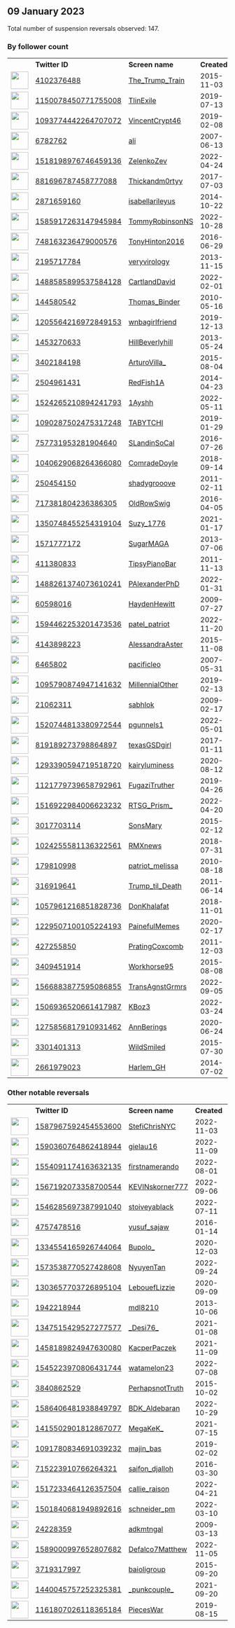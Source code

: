 
## 09 January 2023
Total number of suspension reversals observed: 147.

### By follower count
<table><tr><th></th><th align="left">Twitter ID</th><th align="left">Screen name</th>
<th align="left">Created</th><th align="left">Status</th><th align="left">Suspended</th><th align="left">Followers</th>
<tr><td><a href="https://pbs.twimg.com/profile_images/1115448666305777664/UDJmBiXK_normal.jpg"><img src="https://pbs.twimg.com/profile_images/1115448666305777664/UDJmBiXK_normal.jpg" width="40px" height="40px" align="center"/></a></td><td><a href="https://twitter.com/intent/user?user_id=4102376488">4102376488</a></td><td><a href="https://twitter.com/The_Trump_Train">The_Trump_Train</a></td><td>2015-11-03</td><td align="center"></td><td></td><td>242220</td></tr>
<tr><td><a href="https://pbs.twimg.com/profile_images/1291781902085443585/c7CKeqJ-_normal.jpg"><img src="https://pbs.twimg.com/profile_images/1291781902085443585/c7CKeqJ-_normal.jpg" width="40px" height="40px" align="center"/></a></td><td><a href="https://twitter.com/intent/user?user_id=1150078450771755008">1150078450771755008</a></td><td><a href="https://twitter.com/TIinExile">TIinExile</a></td><td>2019-07-13</td><td align="center"></td><td></td><td>219112</td></tr>
<tr><td><a href="https://pbs.twimg.com/profile_images/1338519107092799489/LRvAz18X_normal.jpg"><img src="https://pbs.twimg.com/profile_images/1338519107092799489/LRvAz18X_normal.jpg" width="40px" height="40px" align="center"/></a></td><td><a href="https://twitter.com/intent/user?user_id=1093774442264707072">1093774442264707072</a></td><td><a href="https://twitter.com/VincentCrypt46">VincentCrypt46</a></td><td>2019-02-08</td><td align="center"></td><td></td><td>214894</td></tr>
<tr><td><a href="https://pbs.twimg.com/profile_images/1305817044240261121/xWwXL2P3_normal.jpg"><img src="https://pbs.twimg.com/profile_images/1305817044240261121/xWwXL2P3_normal.jpg" width="40px" height="40px" align="center"/></a></td><td><a href="https://twitter.com/intent/user?user_id=6782762">6782762</a></td><td><a href="https://twitter.com/ali">ali</a></td><td>2007-06-13</td><td align="center">🚫</td><td></td><td>174427</td></tr>
<tr><td><a href="https://pbs.twimg.com/profile_images/1518199699890601990/Up4Be7Af_normal.jpg"><img src="https://pbs.twimg.com/profile_images/1518199699890601990/Up4Be7Af_normal.jpg" width="40px" height="40px" align="center"/></a></td><td><a href="https://twitter.com/intent/user?user_id=1518198976746459136">1518198976746459136</a></td><td><a href="https://twitter.com/ZelenkoZev">ZelenkoZev</a></td><td>2022-04-24</td><td align="center"></td><td>2022-05-02</td><td>168439</td></tr>
<tr><td><a href="https://pbs.twimg.com/profile_images/1487240856008491009/Z64mN6Dl_normal.jpg"><img src="https://pbs.twimg.com/profile_images/1487240856008491009/Z64mN6Dl_normal.jpg" width="40px" height="40px" align="center"/></a></td><td><a href="https://twitter.com/intent/user?user_id=881696787458777088">881696787458777088</a></td><td><a href="https://twitter.com/Thickandm0rtyy">Thickandm0rtyy</a></td><td>2017-07-03</td><td align="center"></td><td>2022-12-19</td><td>115023</td></tr>
<tr><td><a href="https://pbs.twimg.com/profile_images/1612434086060036097/mwNQGtvy_normal.jpg"><img src="https://pbs.twimg.com/profile_images/1612434086060036097/mwNQGtvy_normal.jpg" width="40px" height="40px" align="center"/></a></td><td><a href="https://twitter.com/intent/user?user_id=2871659160">2871659160</a></td><td><a href="https://twitter.com/isabellarileyus">isabellarileyus</a></td><td>2014-10-22</td><td align="center"></td><td>2022-07-10</td><td>89114</td></tr>
<tr><td><a href="https://pbs.twimg.com/profile_images/1614248632928149504/_uB_G0O5_normal.jpg"><img src="https://pbs.twimg.com/profile_images/1614248632928149504/_uB_G0O5_normal.jpg" width="40px" height="40px" align="center"/></a></td><td><a href="https://twitter.com/intent/user?user_id=1585917263147945984">1585917263147945984</a></td><td><a href="https://twitter.com/TommyRobinsonNS">TommyRobinsonNS</a></td><td>2022-10-28</td><td align="center"></td><td>2022-12-29</td><td>71164</td></tr>
<tr><td><a href="https://pbs.twimg.com/profile_images/1613291003133173760/fpqaRn9l_normal.jpg"><img src="https://pbs.twimg.com/profile_images/1613291003133173760/fpqaRn9l_normal.jpg" width="40px" height="40px" align="center"/></a></td><td><a href="https://twitter.com/intent/user?user_id=748163236479000576">748163236479000576</a></td><td><a href="https://twitter.com/TonyHinton2016">TonyHinton2016</a></td><td>2016-06-29</td><td align="center"></td><td>2022-07-13</td><td>64938</td></tr>
<tr><td><a href="https://pbs.twimg.com/profile_images/1470982989500854277/xH0mIkvW_normal.jpg"><img src="https://pbs.twimg.com/profile_images/1470982989500854277/xH0mIkvW_normal.jpg" width="40px" height="40px" align="center"/></a></td><td><a href="https://twitter.com/intent/user?user_id=2195717784">2195717784</a></td><td><a href="https://twitter.com/veryvirology">veryvirology</a></td><td>2013-11-15</td><td align="center"></td><td>2022-03-07</td><td>63224</td></tr>
<tr><td><a href="https://pbs.twimg.com/profile_images/1612365195866787840/a9tUDXjY_normal.jpg"><img src="https://pbs.twimg.com/profile_images/1612365195866787840/a9tUDXjY_normal.jpg" width="40px" height="40px" align="center"/></a></td><td><a href="https://twitter.com/intent/user?user_id=1488585899537584128">1488585899537584128</a></td><td><a href="https://twitter.com/CartlandDavid">CartlandDavid</a></td><td>2022-02-01</td><td align="center"></td><td>2022-07-20</td><td>44812</td></tr>
<tr><td><a href="https://pbs.twimg.com/profile_images/1614902019461890049/pJDkk88d_normal.jpg"><img src="https://pbs.twimg.com/profile_images/1614902019461890049/pJDkk88d_normal.jpg" width="40px" height="40px" align="center"/></a></td><td><a href="https://twitter.com/intent/user?user_id=144580542">144580542</a></td><td><a href="https://twitter.com/Thomas_Binder">Thomas_Binder</a></td><td>2010-05-16</td><td align="center"></td><td></td><td>42349</td></tr>
<tr><td><a href="https://pbs.twimg.com/profile_images/1427129645888114693/HsNIpekZ_normal.jpg"><img src="https://pbs.twimg.com/profile_images/1427129645888114693/HsNIpekZ_normal.jpg" width="40px" height="40px" align="center"/></a></td><td><a href="https://twitter.com/intent/user?user_id=1205564216972849153">1205564216972849153</a></td><td><a href="https://twitter.com/wnbagirlfriend">wnbagirlfriend</a></td><td>2019-12-13</td><td align="center"></td><td>2023-01-04</td><td>40134</td></tr>
<tr><td><a href="https://pbs.twimg.com/profile_images/1019803342862610432/m2wpN-9a_normal.jpg"><img src="https://pbs.twimg.com/profile_images/1019803342862610432/m2wpN-9a_normal.jpg" width="40px" height="40px" align="center"/></a></td><td><a href="https://twitter.com/intent/user?user_id=1453270633">1453270633</a></td><td><a href="https://twitter.com/HillBeverlyhill">HillBeverlyhill</a></td><td>2013-05-24</td><td align="center"></td><td>2022-12-12</td><td>34149</td></tr>
<tr><td><a href="https://pbs.twimg.com/profile_images/1409903445855907844/TZUqojr7_normal.jpg"><img src="https://pbs.twimg.com/profile_images/1409903445855907844/TZUqojr7_normal.jpg" width="40px" height="40px" align="center"/></a></td><td><a href="https://twitter.com/intent/user?user_id=3402184198">3402184198</a></td><td><a href="https://twitter.com/ArturoVilla_">ArturoVilla_</a></td><td>2015-08-04</td><td align="center"></td><td>2022-03-23</td><td>34125</td></tr>
<tr><td><a href="https://pbs.twimg.com/profile_images/914139895748231168/VMD4tKtz_normal.jpg"><img src="https://pbs.twimg.com/profile_images/914139895748231168/VMD4tKtz_normal.jpg" width="40px" height="40px" align="center"/></a></td><td><a href="https://twitter.com/intent/user?user_id=2504961431">2504961431</a></td><td><a href="https://twitter.com/RedFish1A">RedFish1A</a></td><td>2014-04-23</td><td align="center"></td><td></td><td>31231</td></tr>
<tr><td><a href="https://pbs.twimg.com/profile_images/1545403862227484674/6eWrSbCC_normal.jpg"><img src="https://pbs.twimg.com/profile_images/1545403862227484674/6eWrSbCC_normal.jpg" width="40px" height="40px" align="center"/></a></td><td><a href="https://twitter.com/intent/user?user_id=1524265210894241793">1524265210894241793</a></td><td><a href="https://twitter.com/1Ayshh">1Ayshh</a></td><td>2022-05-11</td><td align="center"></td><td>2022-11-14</td><td>29362</td></tr>
<tr><td><a href="https://pbs.twimg.com/profile_images/1612494040573874176/6W7VJ0Ac_normal.jpg"><img src="https://pbs.twimg.com/profile_images/1612494040573874176/6W7VJ0Ac_normal.jpg" width="40px" height="40px" align="center"/></a></td><td><a href="https://twitter.com/intent/user?user_id=1090287502475317248">1090287502475317248</a></td><td><a href="https://twitter.com/TABYTCHI">TABYTCHI</a></td><td>2019-01-29</td><td align="center"></td><td></td><td>28805</td></tr>
<tr><td><a href="https://pbs.twimg.com/profile_images/758594564009578496/a481zaqZ_normal.jpg"><img src="https://pbs.twimg.com/profile_images/758594564009578496/a481zaqZ_normal.jpg" width="40px" height="40px" align="center"/></a></td><td><a href="https://twitter.com/intent/user?user_id=757731953281904640">757731953281904640</a></td><td><a href="https://twitter.com/SLandinSoCal">SLandinSoCal</a></td><td>2016-07-26</td><td align="center"></td><td></td><td>25290</td></tr>
<tr><td><a href="https://pbs.twimg.com/profile_images/1050086940190670848/qDoB9Vzv_normal.jpg"><img src="https://pbs.twimg.com/profile_images/1050086940190670848/qDoB9Vzv_normal.jpg" width="40px" height="40px" align="center"/></a></td><td><a href="https://twitter.com/intent/user?user_id=1040629068264366080">1040629068264366080</a></td><td><a href="https://twitter.com/ComradeDoyIe">ComradeDoyIe</a></td><td>2018-09-14</td><td align="center"></td><td></td><td>24992</td></tr>
<tr><td><a href="https://pbs.twimg.com/profile_images/1612896367441252352/FV6EH_cs_normal.jpg"><img src="https://pbs.twimg.com/profile_images/1612896367441252352/FV6EH_cs_normal.jpg" width="40px" height="40px" align="center"/></a></td><td><a href="https://twitter.com/intent/user?user_id=250454150">250454150</a></td><td><a href="https://twitter.com/shadygrooove">shadygrooove</a></td><td>2011-02-11</td><td align="center"></td><td></td><td>22814</td></tr>
<tr><td><a href="https://pbs.twimg.com/profile_images/1280633347623051265/A9Bf2H98_normal.jpg"><img src="https://pbs.twimg.com/profile_images/1280633347623051265/A9Bf2H98_normal.jpg" width="40px" height="40px" align="center"/></a></td><td><a href="https://twitter.com/intent/user?user_id=717381804236386305">717381804236386305</a></td><td><a href="https://twitter.com/OldRowSwig">OldRowSwig</a></td><td>2016-04-05</td><td align="center"></td><td></td><td>20584</td></tr>
<tr><td><a href="https://pbs.twimg.com/profile_images/1613034355307208704/aerfjxr6_normal.jpg"><img src="https://pbs.twimg.com/profile_images/1613034355307208704/aerfjxr6_normal.jpg" width="40px" height="40px" align="center"/></a></td><td><a href="https://twitter.com/intent/user?user_id=1350748455254319104">1350748455254319104</a></td><td><a href="https://twitter.com/Suzy_1776">Suzy_1776</a></td><td>2021-01-17</td><td align="center"></td><td></td><td>17347</td></tr>
<tr><td><a href="https://pbs.twimg.com/profile_images/1569097453109919746/SOQ_1cfH_normal.jpg"><img src="https://pbs.twimg.com/profile_images/1569097453109919746/SOQ_1cfH_normal.jpg" width="40px" height="40px" align="center"/></a></td><td><a href="https://twitter.com/intent/user?user_id=1571777172">1571777172</a></td><td><a href="https://twitter.com/SugarMAGA">SugarMAGA</a></td><td>2013-07-06</td><td align="center"></td><td>2022-09-21</td><td>15809</td></tr>
<tr><td><a href="https://pbs.twimg.com/profile_images/1132165501054902272/prwXFund_normal.jpg"><img src="https://pbs.twimg.com/profile_images/1132165501054902272/prwXFund_normal.jpg" width="40px" height="40px" align="center"/></a></td><td><a href="https://twitter.com/intent/user?user_id=411380833">411380833</a></td><td><a href="https://twitter.com/TipsyPianoBar">TipsyPianoBar</a></td><td>2011-11-13</td><td align="center"></td><td></td><td>14748</td></tr>
<tr><td><a href="https://pbs.twimg.com/profile_images/1488261615975866374/ljqcBbvI_normal.jpg"><img src="https://pbs.twimg.com/profile_images/1488261615975866374/ljqcBbvI_normal.jpg" width="40px" height="40px" align="center"/></a></td><td><a href="https://twitter.com/intent/user?user_id=1488261374073610241">1488261374073610241</a></td><td><a href="https://twitter.com/PAlexanderPhD">PAlexanderPhD</a></td><td>2022-01-31</td><td align="center"></td><td>2022-07-26</td><td>14258</td></tr>
<tr><td><a href="https://pbs.twimg.com/profile_images/1613102908488155137/Xzp9aWkw_normal.jpg"><img src="https://pbs.twimg.com/profile_images/1613102908488155137/Xzp9aWkw_normal.jpg" width="40px" height="40px" align="center"/></a></td><td><a href="https://twitter.com/intent/user?user_id=60598016">60598016</a></td><td><a href="https://twitter.com/HaydenHewitt">HaydenHewitt</a></td><td>2009-07-27</td><td align="center"></td><td>2022-09-19</td><td>13662</td></tr>
<tr><td><a href="https://pbs.twimg.com/profile_images/1594477646485852160/NAaDfYa7_normal.jpg"><img src="https://pbs.twimg.com/profile_images/1594477646485852160/NAaDfYa7_normal.jpg" width="40px" height="40px" align="center"/></a></td><td><a href="https://twitter.com/intent/user?user_id=1594462253201473536">1594462253201473536</a></td><td><a href="https://twitter.com/patel_patriot">patel_patriot</a></td><td>2022-11-20</td><td align="center"></td><td>2022-12-09</td><td>13129</td></tr>
<tr><td><a href="https://pbs.twimg.com/profile_images/1258872338839474179/vLlXs_1J_normal.jpg"><img src="https://pbs.twimg.com/profile_images/1258872338839474179/vLlXs_1J_normal.jpg" width="40px" height="40px" align="center"/></a></td><td><a href="https://twitter.com/intent/user?user_id=4143898223">4143898223</a></td><td><a href="https://twitter.com/AlessandraAster">AlessandraAster</a></td><td>2015-11-08</td><td align="center"></td><td></td><td>12855</td></tr>
<tr><td><a href="https://pbs.twimg.com/profile_images/1485986397748359175/T5qiTXko_normal.jpg"><img src="https://pbs.twimg.com/profile_images/1485986397748359175/T5qiTXko_normal.jpg" width="40px" height="40px" align="center"/></a></td><td><a href="https://twitter.com/intent/user?user_id=6465802">6465802</a></td><td><a href="https://twitter.com/pacificleo">pacificleo</a></td><td>2007-05-31</td><td align="center"></td><td>2023-01-03</td><td>10001</td></tr>
<tr><td><a href="https://pbs.twimg.com/profile_images/1403907269021081601/lPTyBZZV_normal.jpg"><img src="https://pbs.twimg.com/profile_images/1403907269021081601/lPTyBZZV_normal.jpg" width="40px" height="40px" align="center"/></a></td><td><a href="https://twitter.com/intent/user?user_id=1095790874947141632">1095790874947141632</a></td><td><a href="https://twitter.com/MillennialOther">MillennialOther</a></td><td>2019-02-13</td><td align="center"></td><td>2022-12-11</td><td>9115</td></tr>
<tr><td><a href="https://pbs.twimg.com/profile_images/848024946861199360/cYdv5jL7_normal.jpg"><img src="https://pbs.twimg.com/profile_images/848024946861199360/cYdv5jL7_normal.jpg" width="40px" height="40px" align="center"/></a></td><td><a href="https://twitter.com/intent/user?user_id=21062311">21062311</a></td><td><a href="https://twitter.com/sabhlok">sabhlok</a></td><td>2009-02-17</td><td align="center"></td><td></td><td>7861</td></tr>
<tr><td><a href="https://pbs.twimg.com/profile_images/1520744943496609792/LVUEO7Qe_normal.jpg"><img src="https://pbs.twimg.com/profile_images/1520744943496609792/LVUEO7Qe_normal.jpg" width="40px" height="40px" align="center"/></a></td><td><a href="https://twitter.com/intent/user?user_id=1520744813380972544">1520744813380972544</a></td><td><a href="https://twitter.com/pgunnels1">pgunnels1</a></td><td>2022-05-01</td><td align="center"></td><td>2022-12-12</td><td>5963</td></tr>
<tr><td><a href="https://pbs.twimg.com/profile_images/947283640135725057/X1llNCn2_normal.jpg"><img src="https://pbs.twimg.com/profile_images/947283640135725057/X1llNCn2_normal.jpg" width="40px" height="40px" align="center"/></a></td><td><a href="https://twitter.com/intent/user?user_id=819189273798864897">819189273798864897</a></td><td><a href="https://twitter.com/texasGSDgirl">texasGSDgirl</a></td><td>2017-01-11</td><td align="center">🔒</td><td></td><td>5541</td></tr>
<tr><td><a href="https://pbs.twimg.com/profile_images/1604642494096048129/DCczvnYD_normal.jpg"><img src="https://pbs.twimg.com/profile_images/1604642494096048129/DCczvnYD_normal.jpg" width="40px" height="40px" align="center"/></a></td><td><a href="https://twitter.com/intent/user?user_id=1293390594719518720">1293390594719518720</a></td><td><a href="https://twitter.com/kairyluminess">kairyluminess</a></td><td>2020-08-12</td><td align="center"></td><td>2022-12-22</td><td>5218</td></tr>
<tr><td><a href="https://pbs.twimg.com/profile_images/1553030178174935043/kMy1Oldc_normal.jpg"><img src="https://pbs.twimg.com/profile_images/1553030178174935043/kMy1Oldc_normal.jpg" width="40px" height="40px" align="center"/></a></td><td><a href="https://twitter.com/intent/user?user_id=1121779739658792961">1121779739658792961</a></td><td><a href="https://twitter.com/FugaziTruther">FugaziTruther</a></td><td>2019-04-26</td><td align="center"></td><td>2022-08-06</td><td>4743</td></tr>
<tr><td><a href="https://pbs.twimg.com/profile_images/1528846232952754179/2fNFbcAf_normal.jpg"><img src="https://pbs.twimg.com/profile_images/1528846232952754179/2fNFbcAf_normal.jpg" width="40px" height="40px" align="center"/></a></td><td><a href="https://twitter.com/intent/user?user_id=1516922984006623232">1516922984006623232</a></td><td><a href="https://twitter.com/RTSG_Prism_">RTSG_Prism_</a></td><td>2022-04-20</td><td align="center"></td><td>2022-09-04</td><td>4606</td></tr>
<tr><td><a href="https://pbs.twimg.com/profile_images/1089036418687488001/POCXipE4_normal.jpg"><img src="https://pbs.twimg.com/profile_images/1089036418687488001/POCXipE4_normal.jpg" width="40px" height="40px" align="center"/></a></td><td><a href="https://twitter.com/intent/user?user_id=3017703114">3017703114</a></td><td><a href="https://twitter.com/SonsMary">SonsMary</a></td><td>2015-02-12</td><td align="center"></td><td></td><td>3993</td></tr>
<tr><td><a href="https://pbs.twimg.com/profile_images/1182021214958755841/GA_4sZct_normal.jpg"><img src="https://pbs.twimg.com/profile_images/1182021214958755841/GA_4sZct_normal.jpg" width="40px" height="40px" align="center"/></a></td><td><a href="https://twitter.com/intent/user?user_id=1024255581136322561">1024255581136322561</a></td><td><a href="https://twitter.com/RMXnews">RMXnews</a></td><td>2018-07-31</td><td align="center"></td><td></td><td>3920</td></tr>
<tr><td><a href="https://pbs.twimg.com/profile_images/1512792841101193224/mzOl-TI1_normal.jpg"><img src="https://pbs.twimg.com/profile_images/1512792841101193224/mzOl-TI1_normal.jpg" width="40px" height="40px" align="center"/></a></td><td><a href="https://twitter.com/intent/user?user_id=179810998">179810998</a></td><td><a href="https://twitter.com/patriot_melissa">patriot_melissa</a></td><td>2010-08-18</td><td align="center"></td><td>2022-04-27</td><td>3691</td></tr>
<tr><td><a href="https://pbs.twimg.com/profile_images/1158937910877544448/o22ZIZeI_normal.jpg"><img src="https://pbs.twimg.com/profile_images/1158937910877544448/o22ZIZeI_normal.jpg" width="40px" height="40px" align="center"/></a></td><td><a href="https://twitter.com/intent/user?user_id=316919641">316919641</a></td><td><a href="https://twitter.com/Trump_til_Death">Trump_til_Death</a></td><td>2011-06-14</td><td align="center"></td><td></td><td>3667</td></tr>
<tr><td><a href="https://pbs.twimg.com/profile_images/1518417580003926017/VRUY9MEr_normal.jpg"><img src="https://pbs.twimg.com/profile_images/1518417580003926017/VRUY9MEr_normal.jpg" width="40px" height="40px" align="center"/></a></td><td><a href="https://twitter.com/intent/user?user_id=1057961216851828736">1057961216851828736</a></td><td><a href="https://twitter.com/DonKhalafat">DonKhalafat</a></td><td>2018-11-01</td><td align="center"></td><td>2023-01-08</td><td>3447</td></tr>
<tr><td><a href="https://pbs.twimg.com/profile_images/1614898328365416448/YtRyd_3P_normal.jpg"><img src="https://pbs.twimg.com/profile_images/1614898328365416448/YtRyd_3P_normal.jpg" width="40px" height="40px" align="center"/></a></td><td><a href="https://twitter.com/intent/user?user_id=1229507100105224193">1229507100105224193</a></td><td><a href="https://twitter.com/PainefulMemes">PainefulMemes</a></td><td>2020-02-17</td><td align="center"></td><td></td><td>3238</td></tr>
<tr><td><a href="https://pbs.twimg.com/profile_images/1612795631579324420/kS9tgptg_normal.jpg"><img src="https://pbs.twimg.com/profile_images/1612795631579324420/kS9tgptg_normal.jpg" width="40px" height="40px" align="center"/></a></td><td><a href="https://twitter.com/intent/user?user_id=427255850">427255850</a></td><td><a href="https://twitter.com/PratingCoxcomb">PratingCoxcomb</a></td><td>2011-12-03</td><td align="center"></td><td>2022-08-04</td><td>3167</td></tr>
<tr><td><a href="https://pbs.twimg.com/profile_images/1613756628939014146/W3nDrBfq_normal.jpg"><img src="https://pbs.twimg.com/profile_images/1613756628939014146/W3nDrBfq_normal.jpg" width="40px" height="40px" align="center"/></a></td><td><a href="https://twitter.com/intent/user?user_id=3409451914">3409451914</a></td><td><a href="https://twitter.com/Workhorse95">Workhorse95</a></td><td>2015-08-08</td><td align="center"></td><td></td><td>3045</td></tr>
<tr><td><a href="https://pbs.twimg.com/profile_images/1573327961989824513/EeJ1BUER_normal.jpg"><img src="https://pbs.twimg.com/profile_images/1573327961989824513/EeJ1BUER_normal.jpg" width="40px" height="40px" align="center"/></a></td><td><a href="https://twitter.com/intent/user?user_id=1566883877595086855">1566883877595086855</a></td><td><a href="https://twitter.com/TransAgnstGrmrs">TransAgnstGrmrs</a></td><td>2022-09-05</td><td align="center"></td><td>2022-09-24</td><td>3009</td></tr>
<tr><td><a href="https://pbs.twimg.com/profile_images/1530266867725701129/4rfE2MwG_normal.jpg"><img src="https://pbs.twimg.com/profile_images/1530266867725701129/4rfE2MwG_normal.jpg" width="40px" height="40px" align="center"/></a></td><td><a href="https://twitter.com/intent/user?user_id=1506936520661417987">1506936520661417987</a></td><td><a href="https://twitter.com/KBoz3">KBoz3</a></td><td>2022-03-24</td><td align="center"></td><td>2023-01-07</td><td>2955</td></tr>
<tr><td><a href="https://pbs.twimg.com/profile_images/1589338683097993216/o_tN5tyb_normal.jpg"><img src="https://pbs.twimg.com/profile_images/1589338683097993216/o_tN5tyb_normal.jpg" width="40px" height="40px" align="center"/></a></td><td><a href="https://twitter.com/intent/user?user_id=1275856817910931462">1275856817910931462</a></td><td><a href="https://twitter.com/AnnBerings">AnnBerings</a></td><td>2020-06-24</td><td align="center"></td><td>2023-01-02</td><td>2502</td></tr>
<tr><td><a href="https://pbs.twimg.com/profile_images/1614912207523049472/BraLFaZ__normal.jpg"><img src="https://pbs.twimg.com/profile_images/1614912207523049472/BraLFaZ__normal.jpg" width="40px" height="40px" align="center"/></a></td><td><a href="https://twitter.com/intent/user?user_id=3301401313">3301401313</a></td><td><a href="https://twitter.com/WildSmiled">WildSmiled</a></td><td>2015-07-30</td><td align="center"></td><td></td><td>2474</td></tr>
<tr><td><a href="https://pbs.twimg.com/profile_images/1275485903494971399/IRmTQz3t_normal.jpg"><img src="https://pbs.twimg.com/profile_images/1275485903494971399/IRmTQz3t_normal.jpg" width="40px" height="40px" align="center"/></a></td><td><a href="https://twitter.com/intent/user?user_id=2661979023">2661979023</a></td><td><a href="https://twitter.com/Harlem_GH">Harlem_GH</a></td><td>2014-07-02</td><td align="center"></td><td>2022-12-30</td><td>2245</td></tr>
</table>

### Other notable reversals
<table><tr><th></th><th align="left">Twitter ID</th><th align="left">Screen name</th>
<th align="left">Created</th><th align="left">Status</th><th align="left">Suspended</th><th align="left">Followers</th>
<tr><td><a href="https://pbs.twimg.com/profile_images/1587968174217170946/R5DO2Z_j_normal.jpg"><img src="https://pbs.twimg.com/profile_images/1587968174217170946/R5DO2Z_j_normal.jpg" width="40px" height="40px" align="center"/></a></td><td><a href="https://twitter.com/intent/user?user_id=1587967592454553600">1587967592454553600</a></td><td><a href="https://twitter.com/StefiChrisNYC">StefiChrisNYC</a></td><td>2022-11-03</td><td align="center"></td><td>2022-12-31</td><td>227</td></tr>
<tr><td><a href="https://pbs.twimg.com/profile_images/1616458673710157824/pL0mA1i-_normal.jpg"><img src="https://pbs.twimg.com/profile_images/1616458673710157824/pL0mA1i-_normal.jpg" width="40px" height="40px" align="center"/></a></td><td><a href="https://twitter.com/intent/user?user_id=1590360764862418944">1590360764862418944</a></td><td><a href="https://twitter.com/gielau16">gielau16</a></td><td>2022-11-09</td><td align="center"></td><td>2022-12-16</td><td>924</td></tr>
<tr><td><a href="https://pbs.twimg.com/profile_images/1554101609407430658/CiVNN9_M_normal.jpg"><img src="https://pbs.twimg.com/profile_images/1554101609407430658/CiVNN9_M_normal.jpg" width="40px" height="40px" align="center"/></a></td><td><a href="https://twitter.com/intent/user?user_id=1554091174163632135">1554091174163632135</a></td><td><a href="https://twitter.com/firstnamerando">firstnamerando</a></td><td>2022-08-01</td><td align="center">🔒</td><td>2023-01-08</td><td>402</td></tr>
<tr><td><a href="https://pbs.twimg.com/profile_images/1616827182151774215/LizO2BJ2_normal.jpg"><img src="https://pbs.twimg.com/profile_images/1616827182151774215/LizO2BJ2_normal.jpg" width="40px" height="40px" align="center"/></a></td><td><a href="https://twitter.com/intent/user?user_id=1567192073358700544">1567192073358700544</a></td><td><a href="https://twitter.com/KEVINskorner777">KEVINskorner777</a></td><td>2022-09-06</td><td align="center"></td><td>2022-12-17</td><td>443</td></tr>
<tr><td><a href="https://pbs.twimg.com/profile_images/1605927303409983488/-zUeLzdV_normal.jpg"><img src="https://pbs.twimg.com/profile_images/1605927303409983488/-zUeLzdV_normal.jpg" width="40px" height="40px" align="center"/></a></td><td><a href="https://twitter.com/intent/user?user_id=1546285697387991040">1546285697387991040</a></td><td><a href="https://twitter.com/stoiveyablack">stoiveyablack</a></td><td>2022-07-11</td><td align="center"></td><td>2023-01-03</td><td>503</td></tr>
<tr><td><a href="https://pbs.twimg.com/profile_images/1189181944229023747/I3wEk10C_normal.jpg"><img src="https://pbs.twimg.com/profile_images/1189181944229023747/I3wEk10C_normal.jpg" width="40px" height="40px" align="center"/></a></td><td><a href="https://twitter.com/intent/user?user_id=4757478516">4757478516</a></td><td><a href="https://twitter.com/yusuf_sajaw">yusuf_sajaw</a></td><td>2016-01-14</td><td align="center"></td><td>2023-01-01</td><td>237</td></tr>
<tr><td><a href="https://pbs.twimg.com/profile_images/1565694434221498368/euX7but2_normal.jpg"><img src="https://pbs.twimg.com/profile_images/1565694434221498368/euX7but2_normal.jpg" width="40px" height="40px" align="center"/></a></td><td><a href="https://twitter.com/intent/user?user_id=1334554165926744064">1334554165926744064</a></td><td><a href="https://twitter.com/Bupolo_">Bupolo_</a></td><td>2020-12-03</td><td align="center"></td><td>2022-12-29</td><td>317</td></tr>
<tr><td><a href="https://pbs.twimg.com/profile_images/1573539130834911232/BxRJuK0W_normal.jpg"><img src="https://pbs.twimg.com/profile_images/1573539130834911232/BxRJuK0W_normal.jpg" width="40px" height="40px" align="center"/></a></td><td><a href="https://twitter.com/intent/user?user_id=1573538770527428608">1573538770527428608</a></td><td><a href="https://twitter.com/NyuyenTan">NyuyenTan</a></td><td>2022-09-24</td><td align="center"></td><td>2022-12-23</td><td>76</td></tr>
<tr><td><a href="https://pbs.twimg.com/profile_images/1303658351545536512/q3aVpnTb_normal.jpg"><img src="https://pbs.twimg.com/profile_images/1303658351545536512/q3aVpnTb_normal.jpg" width="40px" height="40px" align="center"/></a></td><td><a href="https://twitter.com/intent/user?user_id=1303657703726895104">1303657703726895104</a></td><td><a href="https://twitter.com/LebouefLizzie">LebouefLizzie</a></td><td>2020-09-09</td><td align="center"></td><td>2022-12-23</td><td>929</td></tr>
<tr><td><a href="https://pbs.twimg.com/profile_images/1604511596872597504/uoH0yc71_normal.jpg"><img src="https://pbs.twimg.com/profile_images/1604511596872597504/uoH0yc71_normal.jpg" width="40px" height="40px" align="center"/></a></td><td><a href="https://twitter.com/intent/user?user_id=1942218944">1942218944</a></td><td><a href="https://twitter.com/mdl8210">mdl8210</a></td><td>2013-10-06</td><td align="center"></td><td>2023-01-07</td><td>234</td></tr>
<tr><td><a href="https://pbs.twimg.com/profile_images/1602992532967030785/m645l7tl_normal.jpg"><img src="https://pbs.twimg.com/profile_images/1602992532967030785/m645l7tl_normal.jpg" width="40px" height="40px" align="center"/></a></td><td><a href="https://twitter.com/intent/user?user_id=1347515429527277577">1347515429527277577</a></td><td><a href="https://twitter.com/_Desi76_">_Desi76_</a></td><td>2021-01-08</td><td align="center"></td><td>2023-01-06</td><td>960</td></tr>
<tr><td><a href="https://pbs.twimg.com/profile_images/1579990481194328066/hmODCi4n_normal.jpg"><img src="https://pbs.twimg.com/profile_images/1579990481194328066/hmODCi4n_normal.jpg" width="40px" height="40px" align="center"/></a></td><td><a href="https://twitter.com/intent/user?user_id=1458189824947630080">1458189824947630080</a></td><td><a href="https://twitter.com/KacperPaczek">KacperPaczek</a></td><td>2021-11-09</td><td align="center"></td><td>2023-01-01</td><td>202</td></tr>
<tr><td><a href="https://pbs.twimg.com/profile_images/1615526206111158277/1YOccgGN_normal.jpg"><img src="https://pbs.twimg.com/profile_images/1615526206111158277/1YOccgGN_normal.jpg" width="40px" height="40px" align="center"/></a></td><td><a href="https://twitter.com/intent/user?user_id=1545223970806431744">1545223970806431744</a></td><td><a href="https://twitter.com/watamelon23">watamelon23</a></td><td>2022-07-08</td><td align="center"></td><td>2022-10-30</td><td>1105</td></tr>
<tr><td><a href="https://abs.twimg.com/sticky/default_profile_images/default_profile_normal.png"><img src="https://abs.twimg.com/sticky/default_profile_images/default_profile_normal.png" width="40px" height="40px" align="center"/></a></td><td><a href="https://twitter.com/intent/user?user_id=3840862529">3840862529</a></td><td><a href="https://twitter.com/PerhapsnotTruth">PerhapsnotTruth</a></td><td>2015-10-02</td><td align="center"></td><td>2022-12-15</td><td>119</td></tr>
<tr><td><a href="https://pbs.twimg.com/profile_images/1586406669914972160/OOL8tUsT_normal.jpg"><img src="https://pbs.twimg.com/profile_images/1586406669914972160/OOL8tUsT_normal.jpg" width="40px" height="40px" align="center"/></a></td><td><a href="https://twitter.com/intent/user?user_id=1586406481938849797">1586406481938849797</a></td><td><a href="https://twitter.com/BDK_Aldebaran">BDK_Aldebaran</a></td><td>2022-10-29</td><td align="center"></td><td>2022-12-17</td><td>161</td></tr>
<tr><td><a href="https://pbs.twimg.com/profile_images/1583423804100984833/SSYwzr7E_normal.jpg"><img src="https://pbs.twimg.com/profile_images/1583423804100984833/SSYwzr7E_normal.jpg" width="40px" height="40px" align="center"/></a></td><td><a href="https://twitter.com/intent/user?user_id=1415502901812867077">1415502901812867077</a></td><td><a href="https://twitter.com/MegaKeK_">MegaKeK_</a></td><td>2021-07-15</td><td align="center"></td><td>2023-01-03</td><td>83</td></tr>
<tr><td><a href="https://pbs.twimg.com/profile_images/1598437735861305351/V0oIZLhq_normal.jpg"><img src="https://pbs.twimg.com/profile_images/1598437735861305351/V0oIZLhq_normal.jpg" width="40px" height="40px" align="center"/></a></td><td><a href="https://twitter.com/intent/user?user_id=1091780834691039232">1091780834691039232</a></td><td><a href="https://twitter.com/majin_bas">majin_bas</a></td><td>2019-02-02</td><td align="center"></td><td>2023-01-05</td><td>304</td></tr>
<tr><td><a href="https://pbs.twimg.com/profile_images/1586087857025851392/KtBpsWg__normal.jpg"><img src="https://pbs.twimg.com/profile_images/1586087857025851392/KtBpsWg__normal.jpg" width="40px" height="40px" align="center"/></a></td><td><a href="https://twitter.com/intent/user?user_id=715223910766264321">715223910766264321</a></td><td><a href="https://twitter.com/saifon_djalloh">saifon_djalloh</a></td><td>2016-03-30</td><td align="center"></td><td>2023-01-02</td><td>1090</td></tr>
<tr><td><a href="https://pbs.twimg.com/profile_images/1517233623077998593/VjwWJukp_normal.jpg"><img src="https://pbs.twimg.com/profile_images/1517233623077998593/VjwWJukp_normal.jpg" width="40px" height="40px" align="center"/></a></td><td><a href="https://twitter.com/intent/user?user_id=1517233464126357504">1517233464126357504</a></td><td><a href="https://twitter.com/callie_raison">callie_raison</a></td><td>2022-04-21</td><td align="center"></td><td>2022-10-29</td><td>1</td></tr>
<tr><td><a href="https://pbs.twimg.com/profile_images/1501841174578884613/v9dkXtFK_normal.jpg"><img src="https://pbs.twimg.com/profile_images/1501841174578884613/v9dkXtFK_normal.jpg" width="40px" height="40px" align="center"/></a></td><td><a href="https://twitter.com/intent/user?user_id=1501840681949892616">1501840681949892616</a></td><td><a href="https://twitter.com/schneider_pm">schneider_pm</a></td><td>2022-03-10</td><td align="center"></td><td>2022-12-03</td><td>2</td></tr>
<tr><td><a href="https://pbs.twimg.com/profile_images/1362360557/b7_normal.jpg"><img src="https://pbs.twimg.com/profile_images/1362360557/b7_normal.jpg" width="40px" height="40px" align="center"/></a></td><td><a href="https://twitter.com/intent/user?user_id=24228359">24228359</a></td><td><a href="https://twitter.com/adkmtngal">adkmtngal</a></td><td>2009-03-13</td><td align="center"></td><td>2023-01-01</td><td>17</td></tr>
<tr><td><a href="https://abs.twimg.com/sticky/default_profile_images/default_profile_normal.png"><img src="https://abs.twimg.com/sticky/default_profile_images/default_profile_normal.png" width="40px" height="40px" align="center"/></a></td><td><a href="https://twitter.com/intent/user?user_id=1589000997652807682">1589000997652807682</a></td><td><a href="https://twitter.com/Defalco7Matthew">Defalco7Matthew</a></td><td>2022-11-05</td><td align="center"></td><td>2022-12-16</td><td>26</td></tr>
<tr><td><a href="https://pbs.twimg.com/profile_images/1617935276570968075/E2d6_5SH_normal.jpg"><img src="https://pbs.twimg.com/profile_images/1617935276570968075/E2d6_5SH_normal.jpg" width="40px" height="40px" align="center"/></a></td><td><a href="https://twitter.com/intent/user?user_id=3719317997">3719317997</a></td><td><a href="https://twitter.com/baioligroup">baioligroup</a></td><td>2015-09-20</td><td align="center"></td><td>2023-01-02</td><td>454</td></tr>
<tr><td><a href="https://pbs.twimg.com/profile_images/1612831551926173696/ZBdDFaqp_normal.jpg"><img src="https://pbs.twimg.com/profile_images/1612831551926173696/ZBdDFaqp_normal.jpg" width="40px" height="40px" align="center"/></a></td><td><a href="https://twitter.com/intent/user?user_id=1440045757252325381">1440045757252325381</a></td><td><a href="https://twitter.com/_punkcouple_">_punkcouple_</a></td><td>2021-09-20</td><td align="center"></td><td>2022-12-12</td><td>533</td></tr>
<tr><td><a href="https://pbs.twimg.com/profile_images/1509231136391761926/KNIUcpOi_normal.jpg"><img src="https://pbs.twimg.com/profile_images/1509231136391761926/KNIUcpOi_normal.jpg" width="40px" height="40px" align="center"/></a></td><td><a href="https://twitter.com/intent/user?user_id=1161807026118365184">1161807026118365184</a></td><td><a href="https://twitter.com/PiecesWar">PiecesWar</a></td><td>2019-08-15</td><td align="center"></td><td>2022-09-21</td><td>182</td></tr>
</table>
